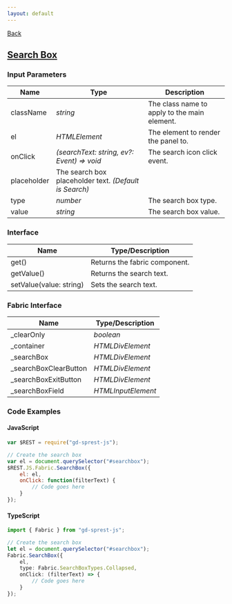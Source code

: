 ```yaml
---
layout: default
---
```

<div class="page-info" markdown="1">

[Back](/js/fabric)
## [Search Box](https://dev.office.com/fabric-js/Components/SearchBox/SearchBox.html)

</div>

### Input Parameters

| Name | Type | Description |
| --- | --- | --- |
| className | _string_ | The class name to apply to the main element. |
| el | _HTMLElement_ | The element to render the panel to. |
| onClick | _(searchText: string, ev?: Event) => void_ | The search icon click event. |
| placeholder | The search box placeholder text. _(Default is Search)_ |
| type | _number_ | The search box type. |
| value | _string_ | The search box value. |

### Interface

| Name | Type/Description |
| --- | --- |
| get() | Returns the fabric component. |
| getValue() | Returns the search text. |
| setValue(value: string) | Sets the search text. |

### Fabric Interface

| Name | Type/Description |
| --- | --- |
| _clearOnly | _boolean_ |
| _container | _HTMLDivElement_ |
| _searchBox | _HTMLDivElement_ |
| _searchBoxClearButton | _HTMLDivElement_ |
| _searchBoxExitButton | _HTMLDivElement_ |
| _searchBoxField | _HTMLInputElement_ |

### Code Examples
#### JavaScript
```js
var $REST = require("gd-sprest-js");

// Create the search box
var el = document.querySelector("#searchbox");
$REST.JS.Fabric.SearchBox({
    el: el,
    onClick: function(filterText) {
        // Code goes here
    }
});
```
#### TypeScript
```ts
import { Fabric } from "gd-sprest-js";

// Create the search box
let el = document.querySelector("#searchbox");
Fabric.SearchBox({
    el,
    type: Fabric.SearchBoxTypes.Collapsed,
    onClick: (filterText) => {
        // Code goes here
    }
});
```